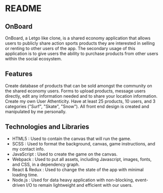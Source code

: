 # README

## OnBoard

OnBoard, a Letgo like clone, is a shared economy application that allows users to publicly share action sports products they are interested in selling or renting to other users of the app. The secondary usage of this application is to give users the ability to purchase products from other users within the social ecosystem.

## Features

Create database of products that can be sold amongst the community on the shared economy users. 
Forms to upload products, message users directly, edit any information needed and to share your location information.
Create my own User Athenticity.
Have at least 25 products, 10 users, and 3 categories ("Surf", "Skate", "Snow").
All front end design is created and manipulated by me personally.

## Technologies and Libraries

* HTML5 : Used to contain the canvas that will run the game.
* SCSS : Used to format the background, canvas, game instructions, and my contact info.
* JavaScript : Used to create the game on the canvas.
* Webpack : Used to put all assets, including Javascript, images, fonts, and CSS, in a dependency graph.
* React & Redux : Used to change the state of the app with minimal loading time.
* Node.js : Used for data heavy application with non-blocking, event-driven I/O to remain lightweight and efficient with our users.
